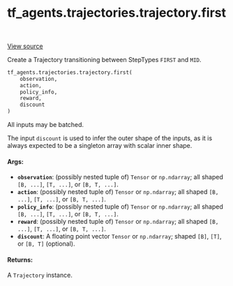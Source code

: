 <div itemscope itemtype="http://developers.google.com/ReferenceObject">
<meta itemprop="name" content="tf_agents.trajectories.trajectory.first" />
<meta itemprop="path" content="Stable" />
</div>

# tf_agents.trajectories.trajectory.first

<table class="tfo-notebook-buttons tfo-api" align="left">
</table>

<a target="_blank" href="https://github.com/tensorflow/agents/tree/master/tf_agents/trajectories/trajectory.py">View
source</a>

Create a Trajectory transitioning between StepTypes `FIRST` and `MID`.

``` python
tf_agents.trajectories.trajectory.first(
    observation,
    action,
    policy_info,
    reward,
    discount
)
```



<!-- Placeholder for "Used in" -->

All inputs may be batched.

The input `discount` is used to infer the outer shape of the inputs,
as it is always expected to be a singleton array with scalar inner shape.

#### Args:

*   <b>`observation`</b>: (possibly nested tuple of) `Tensor` or `np.ndarray`;
    all shaped `[B, ...]`, `[T, ...]`, or `[B, T, ...]`.
*   <b>`action`</b>: (possibly nested tuple of) `Tensor` or `np.ndarray`; all
    shaped `[B, ...]`, `[T, ...]`, or `[B, T, ...]`.
*   <b>`policy_info`</b>: (possibly nested tuple of) `Tensor` or `np.ndarray`;
    all shaped `[B, ...]`, `[T, ...]`, or `[B, T, ...]`.
*   <b>`reward`</b>: (possibly nested tuple of) `Tensor` or `np.ndarray`; all
    shaped `[B, ...]`, `[T, ...]`, or `[B, T, ...]`.
*   <b>`discount`</b>: A floating point vector `Tensor` or `np.ndarray`; shaped
    `[B]`, `[T]`, or `[B, T]` (optional).

#### Returns:

A `Trajectory` instance.
